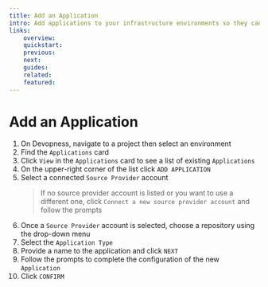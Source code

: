 ```yaml
---
title: Add an Application
intro: Add applications to your infrastructure environments so they can be managed and deployed directly by web interface or through automated workflows
links:
    overview:
    quickstart:
    previous:
    next:
    guides:
    related:
    featured:
---
```


# Add an Application
1. On Devopness, navigate to a project then select an environment
1. Find the `Applications` card
1. Click `View` in the `Applications` card to see a list of existing `Applications`
1. On the upper-right corner of the list click `ADD APPLICATION`
1. Select a connected `Source Provider` account
    > If no source provider account is listed or you want to use a different one, click `Connect a new source provider account` and follow the prompts
1. Once a `Source Provider` account is selected, choose a repository using the drop-down menu
1. Select the `Application Type`
1. Provide a name to the application and click `NEXT`
1. Follow the prompts to complete the configuration of the new `Application`
1. Click `CONFIRM`
